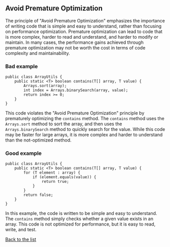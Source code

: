 ## Avoid Premature Optimization

The principle of "Avoid Premature Optimization" emphasizes the importance of writing code that is simple and easy to understand, rather than focusing on performance optimization. Premature optimization can lead to code that is more complex, harder to read and understand, and harder to modify or maintain. In many cases, the performance gains achieved through premature optimization may not be worth the cost in terms of code complexity and maintainability.

### Bad example

```
public class ArrayUtils {
    public static <T> boolean contains(T[] array, T value) {
        Arrays.sort(array);
        int index = Arrays.binarySearch(array, value);
        return index >= 0;
    }
}
```

This code violates the "Avoid Premature Optimization" principle by prematurely optimizing the `contains` method. The `contains` method uses the `Arrays.sort` method to sort the array, and then uses the `Arrays.binarySearch` method to quickly search for the value. While this code may be faster for large arrays, it is more complex and harder to understand than the not-optimized method.

### Good example

```
public class ArrayUtils {
    public static <T> boolean contains(T[] array, T value) {
        for (T element : array) {
            if (element.equals(value)) {
                return true;
            }
        }
        return false;
    }
}
```

In this example, the code is written to be simple and easy to understand. The `contains` method simply checks whether a given value exists in an array. This code is not optimized for performance, but it is easy to read, write, and test.




[Back to the list](./README.md)